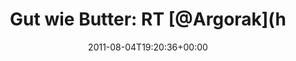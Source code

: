 ---
retweeted: false
source: <a href="http://itunes.apple.com/us/app/twitter/id409789998?mt=12" rel="nofollow">Twitter
  for Mac</a>
entities:
  hashtags: []
  symbols: []
  user_mentions:
  - name: Florian Gilcher (@skade@hachyderm.io)
    screen_name: Argorak
    indices:
    - '19'
    - '27'
    id_str: '27227212'
    id: '27227212'
  urls:
  - url: http://t.co/tslMOWu
    expanded_url: http://ruby.learncodethehardway.org/
    display_url: ruby.learncodethehardway.org
    indices:
    - '66'
    - '85'
display_text_range:
- '0'
- '85'
favorite_count: '0'
id_str: '99198065558306816'
truncated: false
retweet_count: '0'
id: '99198065558306816'
possibly_sensitive: false
created_at: Thu Aug 04 19:20:36 +0000 2011
favorited: false
full_text: 'Gut wie Butter: RT [@Argorak](https://twitter.com/Argorak): Na endlich:
  learn ruby the hard way.'
lang: en
quote_url: http://ruby.learncodethehardway.org/
tags:
- pesos:twitter
date: '2011-08-04T19:20:36+00:00'
src: https://twitter.com/bascht/status/99198065558306816
original_url: https://twitter.com/bascht/status/99198065558306816
type: twitter_tweet
text: 'Gut wie Butter: RT [@Argorak](https://twitter.com/Argorak): Na endlich: learn
  ruby the hard way.'
title: 'Gut wie Butter: RT [@Argorak](h'

---